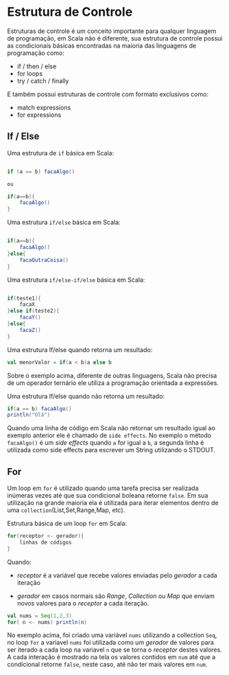 # Estrutura de Controle

Estruturas de controle é um conceito importante para qualquer linguagem de programação,
em Scala não é diferente, sua estrutura de controle possui as condicionais básicas encontradas na maioria das linguagens de programação como:

* if  / then / else
* for loops
* try / catch / finally

E também possui estruturas de controle com formato exclusivos como:

* match expressions
* for expressions

## If / Else 

Uma estrutura de `if` básica em Scala:

````Scala

if (a == b) facaAlgo()

ou 

if(a==b){
    facaAlgo()
}

````

Uma estrutura `if/else` básica em Scala:

````Scala

if(a==b){
    facaAlgo()
}else{
    facaOutraCoisa()
}

````

Uma estrutura `if/else-if/else` básica em Scala:

````Scala

if(teste1){
    facaX
}else if(teste2){
    facaY()
}else{
    facaZ()
}

````

Uma estrutura If/else quando retorna um resultado:

```Scala
val menorValor = if(a < b)a else b
```
Sobre o exemplo acima, diferente de outras linguagens, Scala não precisa de um operador ternário ele utiliza a programação orientada a expressões.

Uma estrutura If/else quando não retorna um resultado:

```Scala
if(a == b) facaAlgo()
println("Olá")
```

Quando uma linha de código em Scala não retornar um resultado igual ao exemplo anterior ele é chamado de `side effects`. No exemplo o método `facaAlgo()` é um 
*side effects* quando `a` for igual a `b`, a segunda linha é utilizada como side effects
para escrever um String utilizando o STDOUT.

## For

Um loop em `for` é utilizado quando uma tarefa precisa ser realizada inúmeras vezes
até que sua condicional boleana retorne `false`. Em sua utilização na grande maioria ela é utilizada para iterar elementos dentro de uma `collection`(List,Set,Range,Map, etc).

Estrutura básica de um loop `for` em Scala:

```Scala
for(receptor <- gerador){
    linhas de códigos
}
```

Quando: 

* *receptor*  é a variável que recebe valores enviadas pelo *gerador* a cada iteração

* *gerador* em casos normais são *Range*, *Collection* ou *Map* que enviam novos valores para o *receptor* a cada iteração.

```Scala
val nums = Seq(1,2,3)
for( n <- nums) println(n)
```
No exemplo acima, foi criado uma variável `nums` utilizando a collection `Seq`, no loop `for` a variavel `nums` foi  utilizada como um *gerador* de valores para ser iterado a cada loop na variavel `n` que se torna o *receptor* destes valores. A cada interação é mostrado na tela os valores contidos em `num` até que a condicional retorne `false`, neste caso, até não ter mais valores em `num`.



